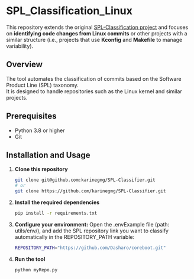 # SPL_Classification_Linux

This repository extends the original [SPL-Classification project](https://github.com/spgroup/SPL-Classification) and focuses on **identifying code changes from Linux commits** or other projects with a similar structure (i.e., projects that use **Kconfig** and **Makefile** to manage variability).

## Overview

The tool automates the classification of commits based on the Software Product Line (SPL) taxonomy.  
It is designed to handle repositories such as the Linux kernel and similar projects.

## Prerequisites

- Python 3.8 or higher  
- Git

## Installation and Usage

1. **Clone this repository**
   ```bash
   git clone git@github.com:karinegmg/SPL-Classifier.git
   # or
   git clone https://github.com/karinegmg/SPL-Classifier.git

2. **Install the required dependencies**
    ```bash
    pip install -r requirements.txt
3. **Configure your environment:**
   Open the .envExample file (path: utils/env/), and add the SPL repository link you want to classify automatically in the REPOSITORY_PATH variable:
     ```bash
    REPOSITORY_PATH="https://github.com/Dasharo/coreboot.git"

4. **Run the tool**
     ```bash
    python myRepo.py
